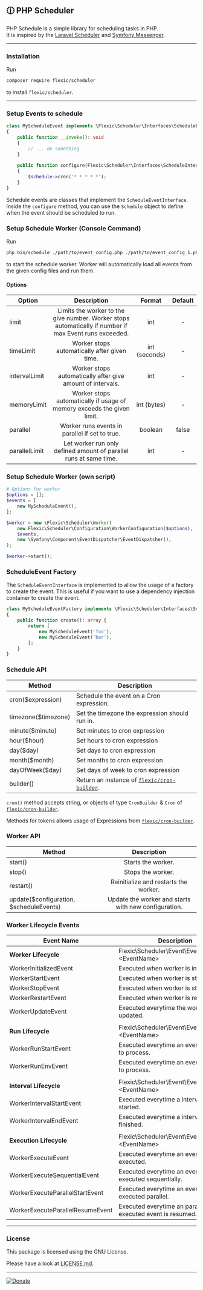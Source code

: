 🕧 PHP Scheduler
----------------

PHP Schedule is a simple library for scheduling tasks in PHP.   
It is inspired by the [Laravel Scheduler](https://laravel.com/docs/scheduling) and [Symfony Messenger](https://symfony.com/doc/current/components/messenger.html).

----
### Installation

Run

```bash
composer require flexic/scheduler
```

to install `flexic/scheduler`.

----
### Setup Events to schedule

```php
class MyScheduleEvent implements \Flexic\Scheduler\Interfaces\ScheduleEventInterface
{
    public function __invoke(): void
    {
        // ... do something
    }
    
    public function configure(Flexic\Scheduler\Interfaces\ScheduleInterface $schedule): void
    {
        $schedule->cron('* * * * *');
    }
}
```

Schedule events are classes that implement the `ScheduleEventInterface`.
Inside the `configure` method, you can use the `Schedule` object to define when the event should be scheduled to run.

### Setup Schedule Worker (Console Command)

Run
```bash
php bin/schedule ./path/to/event_config.php ./path/to/event_config_1.php
```
to start the schedule worker. Worker will automatically load all events from the given config files and run them.

#### Options
| Option        |                                              Description                                               |    Format     | Default |
|---------------|:------------------------------------------------------------------------------------------------------:|:-------------:|:-------:|
| limit         | Limits the worker to the give number. Worker stops automatically if number if max Event runs exceeded. |      int      |    -    |
| timeLimit     |                              Worker stops automatically after given time.                              | int (seconds) |    -    |
| intervalLimit |                       Worker stops automatically after give amount of intervals.                       |      int      |    -    |
| memoryLimit   |                 Worker stops automatically if usage of memory exceeds the given limit.                 |  int (bytes)  |    -    |
| parallel      |                             Worker runs events in parallel if set to true.                             |    boolean    |  false  |
| parallelLimit |                   Let worker run only defined amount of parallel runs at same time.                    |      int      |    -    |


### Setup Schedule Worker (own script)

```php
# Options for worker
$options = [];
$events = [
    new MyScheduleEvent(),
];

$worker = new \Flexic\Scheduler\Worker(
    new Flexic\Scheduler\Configuration\WorkerConfiguration($options),
    $events,
    new \Symfony\Component\EventDispatcher\EventDispatcher(),
);

$worker->start();
```

### ScheduleEvent Factory
The `ScheduleEventInterface` is implemented to allow the usage of a factory to create the event. This is useful if you want to use a dependency injection container to create the event.

```php
class MyScheduleEventFactory implements \Flexic\Scheduler\Interfaces\ScheduleEventFactoryInterface
{
    public function create(): array {
        return [
            new MyScheduleEvent('foo'),
            new MyScheduleEvent('bar'),
        ];
    }
}
```

### Schedule API
| Method              | Description                                                                                   |
|---------------------|-----------------------------------------------------------------------------------------------|
| cron($expression)   | Schedule the event on a Cron expression.                                                      |
| timezone($timezone) | Set the timezone the expression should run in.                                                |
| minute($minute)     | Set minutes to cron expression                                                                |
| hour($hour)         | Set hours to cron expression                                                                  |
| day($day)           | Set days to cron expression                                                                   |
| month($month)       | Set months to cron expression                                                                 |
| dayOfWeek($day)     | Set days of week to cron expression                                                           |
| builder()           | Return an instance of [`flexic/cron-builder`](https://github.com/flexicsystems/cron-builder). |

`cron()` method accepts string, or objects of type `CronBuilder` & `Cron` of [`flexic/cron-builder`](https://github.com/flexicsystems/cron-builder).

Methods for tokens allows usage of Expressions from [`flexic/cron-builder`](https://github.com/flexicsystems/cron-builder).

### Worker API
| Method                                  |                     Description                      |
|-----------------------------------------|:----------------------------------------------------:|
| start()                                 |                  Starts the worker.                  |
| stop()                                  |                  Stops the worker.                   |
| restart()                               |        Reinitialize and restarts the worker.         |
| update($configuration, $scheduleEvents) | Update the worker and starts with new configuration. |

### Worker Lifecycle Events
| Event Name                       | Description                                               |
|----------------------------------|-----------------------------------------------------------|
| **Worker Lifecycle**             | Flexic\Scheduler\Event\Event\Lifecycle\\\<EventName>      |
| WorkerInitializedEvent           | Executed when worker is initialized.                      |
| WorkerStartEvent                 | Executed when worker is started.                          |
| WorkerStopEvent                  | Executed when worker is stopped.                          |
| WorkerRestartEvent               | Executed when worker is restarted.                        |
| WorkerUpdateEvent                | Executed everytime the worker is updated.                 |
|                                  |
| **Run Lifecycle**                | Flexic\Scheduler\Event\Event\Run\\\<EventName>            |
| WorkerRunStartEvent              | Executed everytime an event is started to process.        |
| WorkerRunEnvEvent                | Executed everytime an event is finished to process.       |
|                                  |
| **Interval Lifecycle**           | Flexic\Scheduler\Event\Event\Interval\\\<EventName>       |
| WorkerIntervalStartEvent         | Executed everytime a interval is started.                 |
| WorkerIntervalEndEvent           | Executed everytime a interval is finished.                |
|                                  |
| **Execution Lifecycle**          | Flexic\Scheduler\Event\Event\Execute\\\<EventName>        |
| WorkerExecuteEvent               | Executed everytime an event is executed.                  |
| WorkerExecuteSequentialEvent     | Executed everytime an event is executed sequentially.     |
| WorkerExecuteParallelStartEvent  | Executed everytime an event is executed parallel.         |
| WorkerExecuteParallelResumeEvent | Executed everytime an parallel executed event is resumed. |

----
### License
This package is licensed using the GNU License.

Please have a look at [LICENSE.md](LICENSE.md).

----

[![Donate](https://img.shields.io/badge/Donate-PayPal-blue.svg)](https://www.paypal.com/cgi-bin/webscr?cmd=_s-xclick&hosted_button_id=Q98R2QXXMTUF6&source=url)
